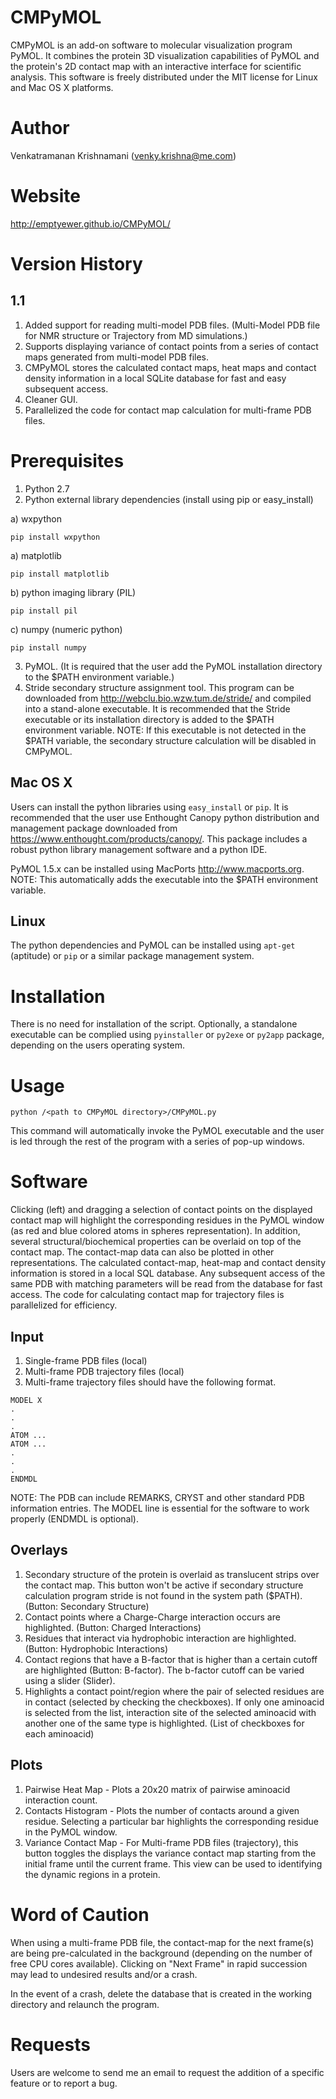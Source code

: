 CMPyMOL
=======
CMPyMOL is an add-on software to molecular visualization program PyMOL. It combines the protein 3D visualization capabilities of PyMOL and the protein's 2D contact map with an interactive interface for scientific analysis. This software is freely distributed under the MIT license for Linux and Mac OS X platforms.

Author
======
Venkatramanan Krishnamani (venky.krishna@me.com)

Website
======
http://emptyewer.github.io/CMPyMOL/

Version History
===============

1.1
---
1. Added support for reading multi-model PDB files. (Multi-Model PDB file for NMR structure or Trajectory from MD simulations.)
2. Supports displaying variance of contact points from a series of contact maps generated from multi-model PDB files.
3. CMPyMOL stores the calculated contact maps, heat maps and contact density information in a local SQLite database for fast and easy subsequent access.
4. Cleaner GUI.
5. Parallelized the code for contact map calculation for multi-frame PDB files.


Prerequisites
=============
1. Python 2.7
2. Python external library dependencies (install using pip or easy_install)

 a) wxpython
 ```Shell
 pip install wxpython
 ``` 
 a) matplotlib
 ```Shell
 pip install matplotlib
 ```
 b) python imaging library (PIL)
  ```Shell
 pip install pil
 ```
 c) numpy (numeric python)
  ```Shell
 pip install numpy
 ```
3. PyMOL. (It is required that the user add the PyMOL installation directory to the $PATH environment variable.)
4. Stride secondary structure assignment tool. This program can be downloaded from http://webclu.bio.wzw.tum.de/stride/ and compiled into a stand-alone executable. It is recommended that the Stride executable or its installation directory is added to the $PATH environment variable. NOTE: If this executable is not detected in the $PATH variable, the secondary structure calculation will be disabled in CMPyMOL.

Mac OS X
--------
Users can install the python libraries using ```easy_install``` or ```pip```. It is recommended that the user use Enthought Canopy python distribution and management package downloaded from https://www.enthought.com/products/canopy/. This package includes a robust python library management software and a python IDE.

PyMOL 1.5.x can be installed using MacPorts http://www.macports.org. NOTE: This automatically adds the executable into the $PATH environment variable.

Linux
-----
The python dependencies and PyMOL can be installed using ```apt-get``` (aptitude) or ```pip``` or a similar package management system.


Installation
============
There is no need for installation of the script. Optionally, a standalone executable can be complied using ```pyinstaller``` or ```py2exe``` or ```py2app``` package, depending on the users operating system.

Usage
=====
```Shell
python /<path to CMPyMOL directory>/CMPyMOL.py
```

This command will automatically invoke the PyMOL executable and the user is led through the rest of the program with a series of pop-up windows.

Software
========
Clicking (left) and dragging a selection of contact points on the displayed contact map will highlight the corresponding residues in the PyMOL window (as red and blue colored atoms in spheres representation). In addition, several structural/biochemical properties can be overlaid on top of the contact map. The contact-map data can also be plotted in other representations. The calculated contact-map, heat-map and contact density information is stored in a local SQL database. Any subsequent access of the same PDB with matching parameters will be read from the database for fast access. The code for calculating contact map for trajectory files is parallelized for efficiency.

Input
------
1. Single-frame PDB files (local)
2. Multi-frame PDB trajectory files (local)
3. Multi-frame trajectory files should have the following format.

```Shell
MODEL X
.
.
.
ATOM ...
ATOM ...
.
.
.
ENDMDL
```
NOTE: The PDB can include REMARKS, CRYST and other standard PDB information entries. The MODEL line is essential for the software to work properly (ENDMDL is optional).

Overlays
--------
1. Secondary structure of the protein is overlaid as translucent strips over the contact map. This button won't be active if secondary structure calculation program stride is not found in the system path ($PATH). (Button: Secondary Structure)
2. Contact points where a Charge-Charge interaction occurs are highlighted. (Button: Charged Interactions)
3. Residues that interact via hydrophobic interaction are highlighted. (Button: Hydrophobic Interactions)
4. Contact regions that have a B-factor that is higher than a certain cutoff are highlighted (Button: B-factor). The b-factor cutoff can be varied using a slider (Slider).
5. Highlights a contact point/region where the pair of selected residues are in contact (selected by checking the checkboxes). If only one aminoacid is selected from the list, interaction site of the selected aminoacid with another one of the same type is highlighted. (List of checkboxes for each aminoacid)

Plots
-----
1. Pairwise Heat Map - Plots a 20x20 matrix of pairwise aminoacid interaction count.
2. Contacts Histogram - Plots the number of contacts around a given residue. Selecting a particular bar highlights the corresponding residue in the PyMOL window.
3. Variance Contact Map - For Multi-frame PDB files (trajectory), this button toggles the displays the variance contact map starting from the initial frame until the current frame. This view can be used to identifying the dynamic regions in a protein.

Word of Caution
===============
When using a multi-frame PDB file, the contact-map for the next frame(s) are being pre-calculated in the background (depending on the number of free CPU cores available). Clicking on "Next Frame" in rapid succession may lead to undesired results and/or a crash.

In the event of a crash, delete the database that is created in the working directory and relaunch the program.

Requests
========
Users are welcome to send me an email to request the addition of a specific feature or to report a bug.

